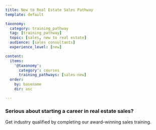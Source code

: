 ```yaml
---
title: New to Real Estate Sales Pathway
template: default

taxonomy:
  category: training_pathway
  tag: [training_pathway]
  topic: [sales, new to real estate]
  audience: [sales consultants]
  experience_level: [new]

content:
  items:
    '@taxonomy':
      category': courses
      training_pathways: [sales-new]
  order:
    by: basename
    dir: asc

---
```


### Serious about starting a career in real estate sales?

Get industry qualified by completing our award-winning sales training.
